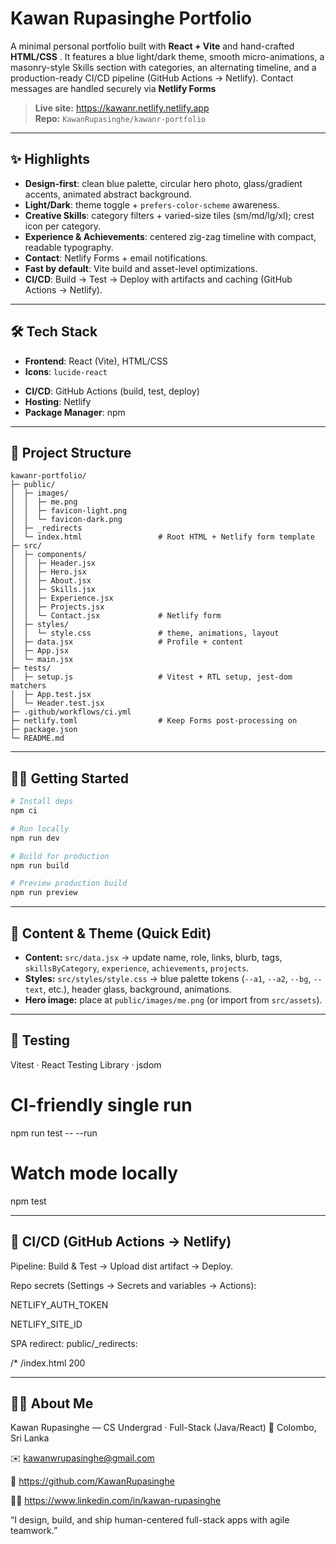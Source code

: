 # Kawan Rupasinghe Portfolio

A minimal personal portfolio built with **React + Vite** and hand-crafted **HTML/CSS** . It features a blue light/dark theme, smooth micro-animations, a masonry-style Skills section with categories, an alternating timeline, and a production-ready CI/CD pipeline (GitHub Actions → Netlify). Contact messages are handled securely via **Netlify Forms**

> **Live site:** https://kawanr.netlify.netlify.app  
> **Repo:** `KawanRupasinghe/kawanr-portfolio`

---

## ✨ Highlights

- **Design-first**: clean blue palette, circular hero photo, glass/gradient accents, animated abstract background.
- **Light/Dark**: theme toggle + `prefers-color-scheme` awareness.
- **Creative Skills**: category filters + varied-size tiles (sm/md/lg/xl); crest icon per category.
- **Experience & Achievements**: centered zig-zag timeline with compact, readable typography.
- **Contact**: Netlify Forms + email notifications.
- **Fast by default**: Vite build and asset-level optimizations.
- **CI/CD**: Build → Test → Deploy with artifacts and caching (GitHub Actions → Netlify).
<!-- - **Testing**: Vitest + React Testing Library + jsdom. -->

---

## 🛠️ Tech Stack

- **Frontend**: React (Vite), HTML/CSS
- **Icons**: `lucide-react`
<!-- - **Testing**: Vitest, @testing-library/react, @testing-library/user-event, jsdom -->
- **CI/CD**: GitHub Actions (build, test, deploy)
- **Hosting**: Netlify
- **Package Manager**: npm

---

## 📁 Project Structure

```text
kawanr-portfolio/
├─ public/
│  ├─ images/
│  │  ├─ me.png
│  │  ├─ favicon-light.png
│  │  └─ favicon-dark.png
│  ├─ _redirects                 
│  └─ index.html                 # Root HTML + Netlify form template
├─ src/
│  ├─ components/
│  │  ├─ Header.jsx
│  │  ├─ Hero.jsx
│  │  ├─ About.jsx
│  │  ├─ Skills.jsx              
│  │  ├─ Experience.jsx
│  │  ├─ Projects.jsx
│  │  └─ Contact.jsx             # Netlify form
│  ├─ styles/
│  │  └─ style.css               # theme, animations, layout
│  ├─ data.jsx                   # Profile + content
│  ├─ App.jsx
│  └─ main.jsx
├─ tests/
│  ├─ setup.js                   # Vitest + RTL setup, jest-dom matchers
│  ├─ App.test.jsx
│  └─ Header.test.jsx
├─ .github/workflows/ci.yml
├─ netlify.toml                  # Keep Forms post-processing on
├─ package.json
└─ README.md
```

---

## 🧑‍💻 Getting Started

```bash
# Install deps
npm ci

# Run locally
npm run dev

# Build for production
npm run build

# Preview production build
npm run preview
```

---

## 🎨 Content & Theme (Quick Edit)

- **Content:** `src/data.jsx` → update name, role, links, blurb, tags, `skillsByCategory`, `experience`, `achievements`, `projects`.
- **Styles:** `src/styles/style.css` → blue palette tokens (`--a1`, `--a2`, `--bg`, `--text`, etc.), header glass, background, animations.
- **Hero image:** place at `public/images/me.png` (or import from `src/assets`).

---

## 🧪 Testing

Vitest · React Testing Library · jsdom

# CI-friendly single run

npm run test -- --run

# Watch mode locally

npm test

---

## 🚀 CI/CD (GitHub Actions → Netlify)

Pipeline: Build & Test → Upload dist artifact → Deploy.

Repo secrets (Settings → Secrets and variables → Actions):

NETLIFY_AUTH_TOKEN

NETLIFY_SITE_ID

SPA redirect: public/\_redirects:

/\* /index.html 200

---

## 🙋‍♂️ About Me

Kawan Rupasinghe — CS Undergrad · Full-Stack (Java/React)
📍 Colombo, Sri Lanka

✉️ kawanwrupasinghe@gmail.com

🔗 https://github.com/KawanRupasinghe

🧑‍💼 https://www.linkedin.com/in/kawan-rupasinghe

“I design, build, and ship human-centered full-stack apps with agile teamwork.”
